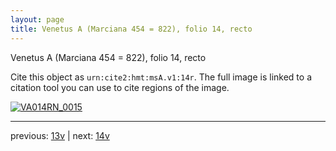 ```yaml
---
layout: page
title: Venetus A (Marciana 454 = 822), folio 14, recto
---
```


Venetus A (Marciana 454 = 822), folio 14, recto

Cite this object as `urn:cite2:hmt:msA.v1:14r`.  The full image is linked to a citation tool you can use to cite regions of the image.

[![VA014RN_0015](http://www.homermultitext.org/iipsrv?IIIF=/project/homer/pyramidal/deepzoom/hmt/vaimg/2017a/VA014RN_0015.tif/full/800,/0/default.jpg)](http://www.homermultitext.org/ict2/?urn=urn:cite2:hmt:vaimg.2017a:VA014RN_0015) 

---

previous:  [13v](../13v/) | next: [14v](../14v/)